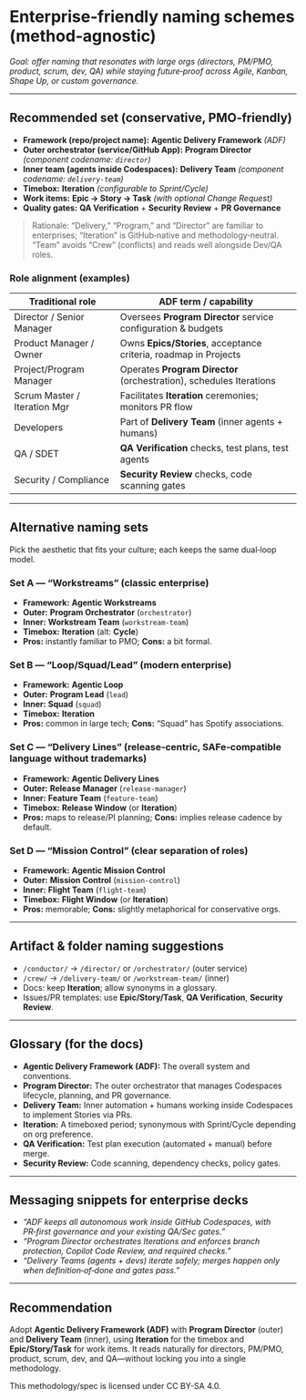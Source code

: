# Enterprise‑friendly naming schemes (method‑agnostic)
*Goal: offer naming that resonates with large orgs (directors, PM/PMO, product, scrum, dev, QA) while staying future‑proof across Agile, Kanban, Shape Up, or custom governance.*

---

## Recommended set (conservative, PMO‑friendly)
- **Framework (repo/project name):** **Agentic Delivery Framework** *(ADF)*
- **Outer orchestrator (service/GitHub App):** **Program Director** *(component codename: `director`)*
- **Inner team (agents inside Codespaces):** **Delivery Team** *(component codename: `delivery-team`)*
- **Timebox:** **Iteration** *(configurable to Sprint/Cycle)*
- **Work items:** **Epic → Story → Task** *(with optional Change Request)*
- **Quality gates:** **QA Verification** + **Security Review** + **PR Governance**

> Rationale: “Delivery,” “Program,” and “Director” are familiar to enterprises; “Iteration” is GitHub‑native and methodology‑neutral. “Team” avoids “Crew” (conflicts) and reads well alongside Dev/QA roles.

### Role alignment (examples)
| Traditional role            | ADF term / capability                                              |
|---|---|
| Director / Senior Manager   | Oversees **Program Director** service configuration & budgets      |
| Product Manager / Owner     | Owns **Epics/Stories**, acceptance criteria, roadmap in Projects   |
| Project/Program Manager     | Operates **Program Director** (orchestration), schedules Iterations|
| Scrum Master / Iteration Mgr| Facilitates **Iteration** ceremonies; monitors PR flow             |
| Developers                  | Part of **Delivery Team** (inner agents + humans)                  |
| QA / SDET                   | **QA Verification** checks, test plans, test agents                |
| Security / Compliance       | **Security Review** checks, code scanning gates                    |

---

## Alternative naming sets
Pick the aesthetic that fits your culture; each keeps the same dual‑loop model.

### Set A — “Workstreams” (classic enterprise)
- **Framework:** **Agentic Workstreams**
- **Outer:** **Program Orchestrator** (`orchestrator`)
- **Inner:** **Workstream Team** (`workstream-team`)
- **Timebox:** **Iteration** (alt: **Cycle**)
- **Pros:** instantly familiar to PMO; **Cons:** a bit formal.

### Set B — “Loop/Squad/Lead” (modern enterprise)
- **Framework:** **Agentic Loop**
- **Outer:** **Program Lead** (`lead`)
- **Inner:** **Squad** (`squad`)
- **Timebox:** **Iteration**
- **Pros:** common in large tech; **Cons:** “Squad” has Spotify associations.

### Set C — “Delivery Lines” (release‑centric, SAFe‑compatible language without trademarks)
- **Framework:** **Agentic Delivery Lines**
- **Outer:** **Release Manager** (`release-manager`)
- **Inner:** **Feature Team** (`feature-team`)
- **Timebox:** **Release Window** (or **Iteration**)
- **Pros:** maps to release/PI planning; **Cons:** implies release cadence by default.

### Set D — “Mission Control” (clear separation of roles)
- **Framework:** **Agentic Mission Control**
- **Outer:** **Mission Control** (`mission-control`)
- **Inner:** **Flight Team** (`flight-team`)
- **Timebox:** **Flight Window** (or **Iteration**)
- **Pros:** memorable; **Cons:** slightly metaphorical for conservative orgs.

---

## Artifact & folder naming suggestions
- `/conductor/` → `/director/` or `/orchestrator/` (outer service)
- `/crew/` → `/delivery-team/` or `/workstream-team/` (inner)
- Docs: keep **Iteration**; allow synonyms in a glossary.
- Issues/PR templates: use **Epic/Story/Task**, **QA Verification**, **Security Review**.

---

## Glossary (for the docs)
- **Agentic Delivery Framework (ADF):** The overall system and conventions.
- **Program Director:** The outer orchestrator that manages Codespaces lifecycle, planning, and PR governance.
- **Delivery Team:** Inner automation + humans working inside Codespaces to implement Stories via PRs.
- **Iteration:** A timeboxed period; synonymous with Sprint/Cycle depending on org preference.
- **QA Verification:** Test plan execution (automated + manual) before merge.
- **Security Review:** Code scanning, dependency checks, policy gates.

---

## Messaging snippets for enterprise decks
- *“ADF keeps all autonomous work inside GitHub Codespaces, with PR‑first governance and your existing QA/Sec gates.”*
- *“Program Director orchestrates Iterations and enforces branch protection, Copilot Code Review, and required checks.”*
- *“Delivery Teams (agents + devs) iterate safely; merges happen only when definition‑of‑done and gates pass.”*

---

## Recommendation
Adopt **Agentic Delivery Framework (ADF)** with **Program Director** (outer) and **Delivery Team** (inner), using **Iteration** for the timebox and **Epic/Story/Task** for work items. It reads naturally for directors, PM/PMO, product, scrum, dev, and QA—without locking you into a single methodology.

This methodology/spec is licensed under CC BY-SA 4.0.
